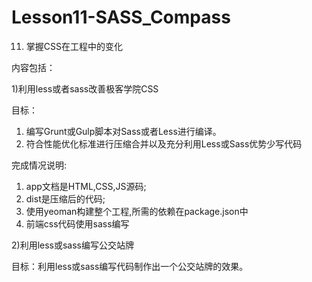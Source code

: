 # Lesson11-SASS_Compass
11. 掌握CSS在工程中的变化

内容包括：

1)利用less或者sass改善极客学院CSS

目标：  
1. 编写Grunt或Gulp脚本对Sass或者Less进行编译。  
2. 符合性能优化标准进行压缩合并以及充分利用Less或Sass优势少写代码

完成情况说明:  
1. app文档是HTML,CSS,JS源码;  
2. dist是压缩后的代码;  
3. 使用yeoman构建整个工程,所需的依赖在package.json中  
4. 前端css代码使用sass编写  

2)利用less或sass编写公交站牌

目标：利用less或sass编写代码制作出一个公交站牌的效果。




